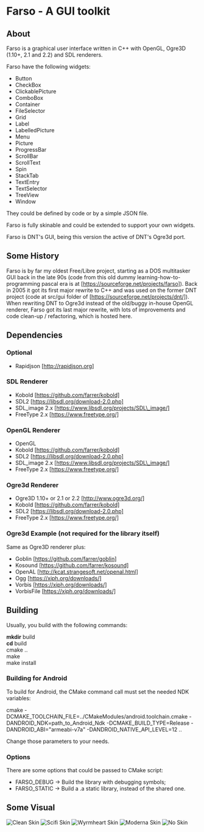 # Farso - A GUI toolkit

## About
Farso is a graphical user interface written in C++ with OpenGL, Ogre3D
 (1.10+, 2.1 and 2.2) and SDL renderers.

Farso have the following widgets:  

 * Button
 * CheckBox
 * ClickablePicture
 * ComboBox
 * Container
 * FileSelector
 * Grid
 * Label
 * LabelledPicture
 * Menu
 * Picture
 * ProgressBar
 * ScrollBar
 * ScrollText
 * Spin
 * StackTab
 * TextEntry
 * TextSelector
 * TreeView
 * Window

They could be defined by code or by a simple JSON file.

Farso is fully skinable and could be extended to support your own widgets.

Farso is DNT's GUI, being this version the active of DNT's Ogre3d port.

## Some History

Farso is by far my oldest Free/Libre project, starting as a DOS multitasker GUI
back in the late 90s (code from this old dummy learning-how-to-programming
pascal era is at [https://sourceforge.net/projects/farso]). Back in 2005 it got
its first major rewrite to C++ and was used on the former DNT project (code at
src/gui folder of [https://sourceforge.net/projects/dnt/]). When rewriting DNT
to Ogre3d instead of the old/buggy in-house OpenGL renderer, Farso got its last
major rewrite, with lots of improvements and code clean-up / refactoring, which
is hosted here.

## Dependencies

### Optional
 * Rapidjson [http://rapidjson.org]

### SDL Renderer

 * Kobold [https://github.com/farrer/kobold]
 * SDL2 [https://libsdl.org/download-2.0.php]
 * SDL\_image 2.x [https://www.libsdl.org/projects/SDL\_image/]
 * FreeType 2.x [https://www.freetype.org/]

### OpenGL Renderer

 * OpenGL
 * Kobold [https://github.com/farrer/kobold]
 * SDL2 [https://libsdl.org/download-2.0.php]
 * SDL\_image 2.x [https://www.libsdl.org/projects/SDL\_image/]
 * FreeType 2.x [https://www.freetype.org/]

### Ogre3d Renderer

 * Ogre3D 1.10+ or 2.1 or 2.2 [http://www.ogre3d.org/]
 * Kobold [https://github.com/farrer/kobold]
 * SDL2 [https://libsdl.org/download-2.0.php]
 * FreeType 2.x [https://www.freetype.org/]

### Ogre3d Example (not required for the library itself)
 Same as Ogre3D renderer plus:

 * Goblin [https://github.com/farrer/goblin]
 * Kosound [https://github.com/farrer/kosound]
 * OpenAL [http://kcat.strangesoft.net/openal.html]
 * Ogg [https://xiph.org/downloads/]
 * Vorbis [https://xiph.org/downloads/]
 * VorbisFile [https://xiph.org/downloads/]

## Building

Usually, you build with the following commands:

**mkdir** build  
**cd** build  
cmake ..  
make  
make install

### Building for Android

To build for Android, the CMake command call must set the needed NDK variables:

cmake -DCMAKE\_TOOLCHAIN\_FILE=../CMakeModules/android.toolchain.cmake -DANDROID\_NDK=path\_to\_Android\_Ndk -DCMAKE\_BUILD\_TYPE=Release -DANDROID\_ABI="armeabi-v7a" -DANDROID\_NATIVE\_API\_LEVEL=12 ..

Change those parameters to your needs.


### Options

There are some options that could be passed to CMake script:

 * FARSO\_DEBUG -> Build the library with debugging symbols;
 * FARSO\_STATIC -> Build a .a static library, instead of the shared one.

## Some Visual

![Clean Skin](http://dnteam.org/farso/farso_clean.png)
![Scifi Skin](http://dnteam.org/farso/farso_scifi.png)
![Wyrmheart Skin](http://dnteam.org/farso/farso_wyr.png)
![Moderna Skin](http://dnteam.org/farso/farso_moderna.png)
![No Skin](http://dnteam.org/farso/farso_no_skin.png)


